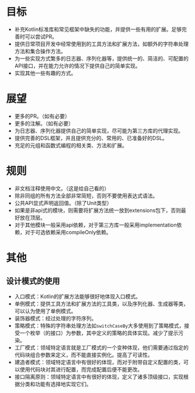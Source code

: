 # 目标

* 补充Kotlin标准库和常见框架中缺失的功能，并提供一些有用的扩展。足够完善时可以尝试PR。
* 提供日常项目开发中经常使用到的工具方法和扩展方法，如额外的字符串处理方法和集合操作方法。
* 为一些实现方式繁多的日志器、序列化器等，提供统一的、简洁的、可配置的API接口，并在能力允许的情况下提供自己的简单实现。
* 实现其他一些有趣的方式。

# 展望

* 更多的PR。（如有必要）
* 更多的注解。（如有必要）
* 为日志器、序列化器提供自己的简单实现，尽可能为第三方库的代理实现。
* 提供完善的DSL框架，并且提供充分的、常用的、已准备好的DSL。
* 充足的元组和函数式编程的相关类、方法和扩展。

# 规则

* 非文档注释使用中文。（这是给自己看的）
* 除非同组的所有方法全部非常简短，否则不要使用表达式语法。
* 公共API显式声明返回值。（除了Unit类型）
* 如果是非api式的模块，则需要将扩展方法统一放到extensions包下，否则最好放在顶层。
* 对于其他模块一般采用api依赖，对于第三方库一般采用implementation依赖，对于可选依赖采用compileOnly依赖。

# 其他

## 设计模式的使用

* 入口模式：Kotlin的扩展方法能够很好地体现入口模式。
* 单例模式：提供工具方法和扩展方法的工具类，以及序列化器、生成器等类，可以认为使用了单例模式。
* 装饰器模式：经过处理的字符序列。
* 策略模式：特殊的字符串处理方法如`switchCaseBy`大多使用到了策略模式，接受一个枚举（的接口）为参数，其中定义的策略的具体实现。减少了提示污染。
* 工厂模式：领域特定语言就是工厂模式的一个变种体现，他们需要通过指定的代码块组合参数来定义，而不能直接实例化。提高了可读性。
* 建造者模式：领域特定语言中有很好的体现，而对于附带自定义配置的类，可以使用代码块对其进行配置，而完成配置后便不能更改。
* 接口隔离原则：领域特定语言中有很好的体现，定义了诸多顶级接口，实现根据分类和功能有选择地实现它们。